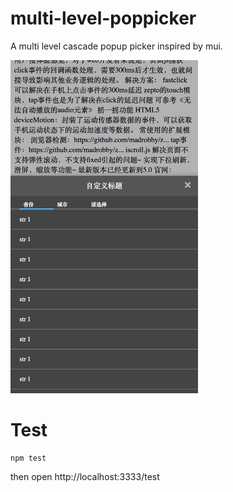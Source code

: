 # multi-level-poppicker
A multi level cascade popup picker inspired by mui.

<img src="example.png" width="300" alt="example">


# Test
    npm test
then open http://localhost:3333/test
